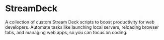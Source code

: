 # StreamDeck
A collection of custom Stream Deck scripts to boost productivity for web developers. Automate tasks like launching local servers, reloading browser tabs, and managing web apps, so you can focus on coding.
